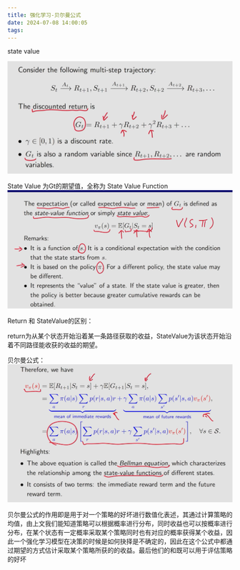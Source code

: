 ```yaml
---
title: 强化学习-贝尔曼公式
date: 2024-07-08 14:00:05
tags:
---
```


state value

![image-20240708144614580](../imgs/image-20240708144614580.png)

State Value 为Gt的期望值，全称为 State Value Function
![image-20240708144904771](../imgs/image-20240708144904771.png)

 

Return 和 StateValue的区别：

return为从某个状态开始沿着某一条路径获取的收益，StateValue为该状态开始沿着不同路径能收获的收益的期望。



贝尔曼公式：![image-20240708150209070](../imgs/image-20240708150209070.png)

贝尔曼公式的作用即是用于对一个策略的好坏进行数值化表述，其通过计算策略的均值，由上文我们能知道策略可以根据概率进行分布，同时收益也可以按概率进行分布，在某个状态有一定概率采取某个策略同时也有对应的概率获得某个收益，因此一个强化学习模型在决策的时候是如何抉择是不确定的，因此在这个公式中都通过期望的方式估计采取某个策略所获的的收益。最后他们的和既可以用于评估策略的好坏
